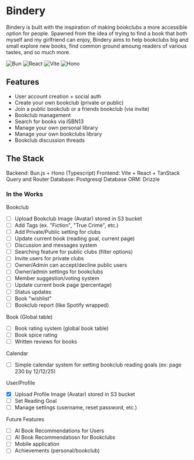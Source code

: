 # Bindery
Bindery is built with the inspiration of making bookclubs a more accessible option for people. Spawned from the idea
of trying to find a book that both myself and my girlfriend can enjoy, Bindery aims to help bookclubs big and small
explore new books, find common ground amoung readers of various tastes, and so much more.

![Bun](https://img.shields.io/badge/Bun-1.1.0-black?logo=bun)
![React](https://img.shields.io/badge/React-18.3-blue?logo=react)
![Vite](https://img.shields.io/badge/Vite-5-purple?logo=vite)
![Hono](https://img.shields.io/badge/Hono-Backend-orange)

## Features
- User account creation + social auth
- Create your own bookclub (private or public)
- Join a public bookclub or a friends bookclub (via invite)
- Bookclub management
- Search for books via ISBN13
- Manage your own personal library
- Manage your own bookclubs library
- Bookclub discussion threads

## The Stack
Backend: Bun.js + Hono (Typescript)
Frontend: Vite + React + TanStack Query and Router
Database: Postgresql
Database ORM: Drizzle

### In the Works
Bookclub
- [ ] Upload Bookclub Image (Avatar) stored in S3 bucket
- [ ] Add Tags (ex. "Fiction", "True Crime", etc.)
- [ ] Add Private/Public setting for clubs
- [ ] Update current book (reading goal, current page)
- [ ] Discussion and messages system
- [ ] Searching feature for public clubs (filter options)
- [ ] Invite users for private clubs
- [ ] Owner/Admin can accept/decline public users
- [ ] Owner/admin settings for bookclubs
- [ ] Member suggestion/voting system
- [ ] Update current book page (percentage)
- [ ] Status updates
- [ ] Book "wishlist" 
- [ ] Bookclub report (like Spotify wrapped)

Book (Global table)
- [ ] Book rating system (global book table)
- [ ] Book spice rating
- [ ] Written reviews for books

Calendar
- [ ] Simple calendar system for setting bookclub reading goals (ex: page 230 by 12/12/25)

User/Profile
- [x] Upload Profile Image (Avatar) stored in S3 bucket
- [ ] Set Reading Goal
- [ ] Manage settings (username, reset password, etc.)

Future Features
- [ ] AI Book Recommendations for Users
- [ ] AI Book Recommendatiosn for Bookclubs
- [ ] Mobile application
- [ ] Achievements (personal/bookclub)